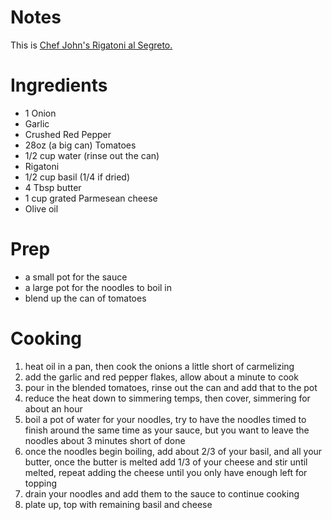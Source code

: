 # Notes
This is [Chef John's Rigatoni al Segreto.](https://www.allrecipes.com/recipe/260014/rigatoni-al-segreto-rigatoni-with-secret-sauce/)

# Ingredients
- 1 Onion
- Garlic
- Crushed Red Pepper
- 28oz (a big can) Tomatoes
- 1/2 cup water (rinse out the can)
- Rigatoni
- 1/2 cup basil (1/4 if dried)
- 4 Tbsp butter
- 1 cup grated Parmesean cheese
- Olive oil

# Prep
- a small pot for the sauce
- a large pot for the noodles to boil in
- blend up the can of tomatoes

# Cooking
1. heat oil in a pan, then cook the onions a little short of carmelizing
2. add the garlic and red pepper flakes, allow about a minute to cook
3. pour in the blended tomatoes, rinse out the can and add that to the pot
4. reduce the heat down to simmering temps, then cover, simmering for about an hour
5. boil a pot of water for your noodles, try to have the noodles timed to finish around the same time as your sauce, but you want to leave the noodles about 3 minutes short of done
6. once the noodles begin boiling, add about 2/3 of your basil, and all your butter, once the butter is melted add 1/3 of your cheese and stir until melted, repeat adding the cheese until you only have enough left for topping
7. drain your noodles and add them to the sauce to continue cooking
8. plate up, top with remaining basil and cheese
